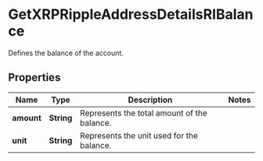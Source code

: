 

# GetXRPRippleAddressDetailsRIBalance

Defines the balance of the account.

## Properties

| Name | Type | Description | Notes |
|------------ | ------------- | ------------- | -------------|
|**amount** | **String** | Represents the total amount of the balance. |  |
|**unit** | **String** | Represents the unit used for the balance. |  |



